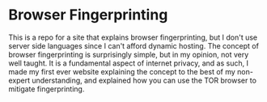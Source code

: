 # Browser Fingerprinting
This is a repo for a site that explains browser fingerprinting, but I don't use server side languages since I can't afford dynamic hosting.
The concept of browser fingerprinting is surprisingly simple, but in my opinion, not very well taught.  It is a
fundamental aspect of internet privacy, and as such, I made my first ever website explaining the concept to the
best of my non-expert understanding, and explained how you can use the TOR browser to mitigate fingerprinting.
